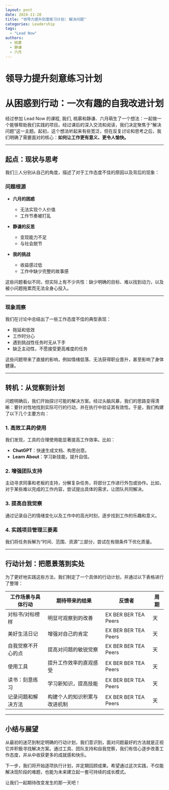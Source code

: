 ```yaml
---
layout: post
date: 2024-11-28
title: "领导力提升刻意练习计划: 解决问题"
categories: Leadership
tags:
  - "Lead Now"
authors: 
  - 桃慕
  - 静谦
  - 六月
---
```


# 领导力提升刻意练习计划

# 从困惑到行动：一次有趣的自我改进计划

经过参加 Lead Now 的课程, 我们, 桃慕和静谦、六月萌生了一个想法：一起做一个能够帮助我们实践的项目。经过课后的深入交流和阅读，我们决定聚焦于“解决问题”这一主题。起初，这个想法听起来有些宽泛，但在反复讨论和思考之后，我们明确了需要面对的核心：**如何让工作更有意义、更令人愉快。**

---

## 起点：现状与思考

我们三人分别从自己的角度，描述了对于工作态度不佳的原因以及背后的现象：

### 问题根源
- **六月的困惑**  
  - 无法实现个人价值  
  - 工作节奏被打乱  

- **静谦的反思**  
  - 变现能力不足  
  - 与社会脱节  

- **我的挑战**  
  - 收益感过低  
  - 工作中缺少完整的故事感  

这些问题看似不同，但实际上有不少共性：缺少明确的目标、难以找到动力，以及被小问题拖累而无法全身心投入。

---

### 现象观察
我们在讨论中总结出了一些工作态度不佳的典型表现：
- 拖延和低效
- 工作时分心
- 遇到挑战性任务时无从下手
- 缺乏主动性，不愿接受更高难度的任务

这些问题带来了直接的影响，例如情绪低落、无法获得职业晋升，甚至影响了身体健康。

---

## 转机：从觉察到计划

问题明确后，我们开始探讨可能的解决方案。经过头脑风暴，我们的思路变得清晰：要针对性地找到实际可行的行动，并在执行中验证其有效性。于是，我们构建了以下几个主要方向：

### 1. 高效工具的使用
我们发现，工具的合理使用能显著提高工作效率。比如：
- **ChatGPT**：快速生成文档、构思创意。  
- **Learn About**：学习新技能，提升自信。

### 2. 增强团队支持
主动寻求同事和老板的支持，分解复杂任务，将部分工作进行外包或协作。比如，对于某些难以完成的工作内容，尝试提出具体的需求，让团队共同解决。

### 3. 提高自我觉察
通过记录自己的情绪变化以及工作中的高光时刻，逐步找到工作的乐趣和意义。

### 4. 实践项目管理三要素
我们将任务拆解为“时间、范围、资源”三部分，尝试在有限条件下优化质量。

---

## 行动计划：把愿景落到实处

为了更好地实践这些方法，我们制定了一个具体的行动计划，并通过以下表格进行了整理：

| **工作场景与具体行动**     | **期待带来的结果**         | **反馈者**        | **周期** |
|------------------------|--------------------|----------------|---------|
| 对标书/对标榜样          | 明显可观察到的改善         | EX BER BER TEA Peers | 天      |
| 美好生活日记             | 增强对自己的肯定         | EX BER BER TEA Peers | 天      |
| 自我觉察不开心的点         | 提高对问题的敏锐觉察      | EX BER BER TEA Peers | 天      |
| 使用工具                 | 提升工作效率的直观感受     | EX BER BER TEA Peers | 天      |
| 读书：刻意练习            | 学习新知识，提高技能      | EX BER BER TEA Peers | 天      |
| 记录问题和解决方法         | 构建个人的知识积累与改进机制 | EX BER BER TEA Peers | 天      |

---

## 小结与展望

从最初的迷茫到制定明确的行动计划，我们意识到，面对问题最好的方法就是正视它并积极寻找解决方案。通过工具、团队支持和自我觉察，我们有信心逐步改善工作态度，并从中收获更多的成就感和快乐。

下一步，我们将开始逐项执行计划，并定期回顾成果。希望通过这次实践，不仅能解决现阶段的难题，也能为未来建立起一套可持续的成长模式。

让我们一起期待改变发生的那一天吧！


